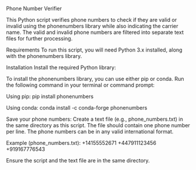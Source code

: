 Phone Number Verifier

This Python script verifies phone numbers to check if they are valid or invalid using the phonenumbers library while also indicating the carrier name. The valid and invalid phone numbers are filtered into separate text files for further processing.

Requirements
To run this script, you will need Python 3.x installed, along with the phonenumbers library.

Installation
Install the required Python library:

To install the phonenumbers library, you can use either pip or conda. Run the following command in your terminal or command prompt:

Using pip:
pip install phonenumbers

Using conda:
conda install -c conda-forge phonenumbers

Save your phone numbers:
Create a text file (e.g., phone_numbers.txt) in the same directory as this script.
The file should contain one phone number per line. The phone numbers can be in any valid international format.

Example (phone_numbers.txt):
+14155552671
+447911123456
+919167776543

Ensure the script and the text file are in the same directory.
